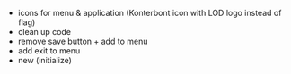 - icons for menu & application (Konterbont icon with LOD logo instead of flag)
- clean up code
- remove save button + add to menu
- add exit to menu
- new (initialize)